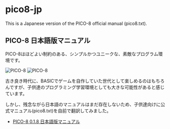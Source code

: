 # pico8-jp

This is a Japanese version of the PICO-8 official manual (pico8.txt).

## PICO-8 日本語版マニュアル

PICO-8はほどよい制約のある、シンプルかつユニークな、素敵なプログラム環境です。

![PICO-8](http://www.lexaloffle.com/gfx/p8_jelpi.gif)
![PICO-8](http://www.lexaloffle.com/gfx/p8_tracker.gif)

古き良き時代に、BASICでゲームを自作していた世代として楽しめるのはもちろんですが、子供達のプログラミング学習環境としても大きな可能性があると感じています。

しかし、残念ながら日本語のマニュアルはまだ存在しないため、子供達向けに公式マニュアル(pico8.txt)を自前で翻訳してみました。

- [PICO-8 0.1.8 日本語版マニュアル](./pico8-jp.txt)
